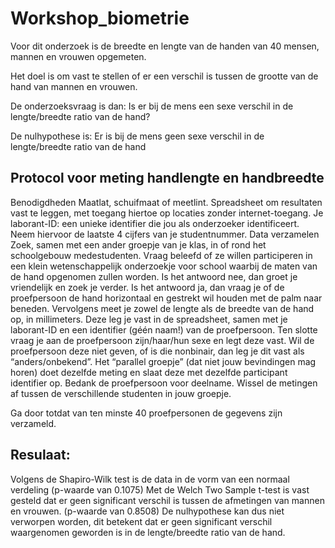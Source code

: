 # Workshop_biometrie #

Voor dit onderzoek is de breedte en lengte van de handen van 40 mensen, mannen en vrouwen opgemeten. 
  
Het doel is om vast te stellen of er een verschil is tussen de grootte van de hand van mannen en vrouwen. 

De onderzoeksvraag is dan: Is er bij de mens een sexe verschil in de lengte/breedte ratio van de hand?

De nulhypothese is: Er is bij de mens geen sexe verschil in de lengte/breedte ratio van de hand

## **Protocol voor meting handlengte en handbreedte** ##
Benodigdheden
Maatlat, schuifmaat of meetlint.
Spreadsheet om resultaten vast te leggen, met toegang hiertoe op locaties zonder internet-toegang.
Je laborant-ID: een unieke identifier die jou als onderzoeker identificeert. Neem hiervoor de laatste 4 cijfers van je studentnummer.
Data verzamelen
Zoek, samen met een ander groepje van je klas, in of rond het schoolgebouw medestudenten. Vraag beleefd of ze willen participeren in een klein wetenschappelijk onderzoekje voor school waarbij de maten van de hand opgenomen zullen worden.
Is het antwoord nee, dan groet je vriendelijk en zoek je verder.
Is het antwoord ja, dan vraag je of de proefpersoon de hand horizontaal en gestrekt wil houden met de palm naar beneden. Vervolgens meet je zowel de lengte als de breedte van de hand op, in millimeters. Deze leg je vast in de spreadsheet, samen met je laborant-ID en een identifier (géén naam!) van de proefpersoon. Ten slotte vraag je aan de proefpersoon zijn/haar/hun sexe en legt deze vast. Wil de proefpersoon deze niet geven, of is die nonbinair, dan leg je dit vast als “anders/onbekend”. Het “parallel groepje” (dat niet jouw bevindingen mag horen) doet dezelfde meting en slaat deze met dezelfde participant identifier op.
Bedank de proefpersoon voor deelname.
Wissel de metingen af tussen de verschillende studenten in jouw groepje.

Ga door totdat van ten minste 40 proefpersonen de gegevens zijn verzameld.

## **Resulaat:**  ##
Volgens de Shapiro-Wilk test is de data in de vorm van een normaal verdeling (p-waarde van 0.1075)
Met de Welch Two Sample t-test is vast gesteld dat er geen significant verschil is tussen de afmetingen van mannen en vrouwen. (p-waarde van 0.8508)
De nulhypothese kan dus niet verworpen worden, dit betekent dat er geen significant verschil waargenomen geworden is in de lengte/breedte ratio van de hand.